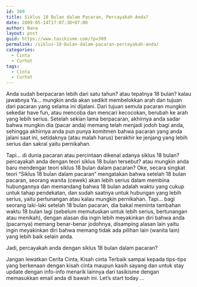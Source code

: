 ```yaml
---
id: 309
title: Siklus 18 Bulan dalam Pacaran, Percayakah Anda?
date: 2009-05-14T17:07:38+07:00
author: Nana
layout: post
guid: https://www.tasikisme.com/?p=309
permalink: /siklus-18-bulan-dalam-pacaran-percayakah-anda/
categories:
  - Cinta
  - Curhat
tags:
  - Cinta
  - Curhat
---
```

Anda sudah berpacaran lebih dari satu tahun? atau tepatnya 18 bulan? kalau jawabnya Ya&#8230; mungkin anda akan sedikit membelokkan arah dan tujuan dari pacaran yang selama ini dijalani. Dari tujuan semula pacaran mungkin sekedar have fun, atau mencoba dan mencari kecocokan, berubah ke arah yang lebih serius. Setelah sekian lama berpacaran, akhirnya anda sadar bahwa mungkin dia (pacar anda) memang telah menjadi jodoh bagi anda, sehingga akhirnya anda pun punya komitmen bahwa pacaran yang anda jalani saat ini, setidaknya (atau malah harus) berakhir ke jenjang yang lebih serius dan sakral yaitu pernikahan.

Tapi… di dunia pacaran atau percintaan dikenal adanya siklus 18 bulan? percayakah anda dengan teori siklus 18 bulan tersebut? atau mungkin anda baru mendengar teori siklus 18 bulan dalam pacaran? Oke, secara singkat teori “Siklus 18 bulan dalam pacaran” mengatakan bahwa setelah 18 bulan pacaran, seorang wanita (cewek) akan lebih serius dalam membina hubungannya dan memandang bahwa 18 bulan adalah waktu yang cukup untuk tahap pendekatan, dan sudah saatnya untuk hubungan yang lebih serius, yaitu pertunangan atau kalau mungkin pernikahan. Tapi… bagi seorang laki-laki setelah 18 bulan pacaran, dia bakal meminta tambahan waktu 18 bulan lagi (sebelum memutuskan untuk lebih serius, bertunangan atau menikah), dengan alasan dia ingin lebih meyakinkan diri bahwa anda (pacarnya) memang benar-benar jodohnya, disamping alasan lain yaitu ingin meyakinkan diri bahwa memang tidak ada pilihan lain (wanita lain) yang lebih baik selain anda.

Jadi, percayakah anda dengan siklus 18 bulan dalam pacaran?

Jangan lewatkan Cerita Cinta, Kisah cinta Terbaik sampai kepada tips-tips yang berkenaan dengan kisah cinta maupun kasih sayang dan untuk stay update dengan info-info menarik lainnya dari tasikisme dengan memasukkan email anda di bawah ini. Let’s start today …